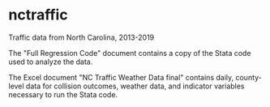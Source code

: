 # nctraffic
Traffic data from North Carolina, 2013-2019

The "Full Regression Code" document contains a copy of the Stata code used to analyze the data.

The Excel document "NC Traffic Weather Data final" contains daily, county-level data for collision outcomes, weather data, and indicator variables necessary to run the Stata code.
